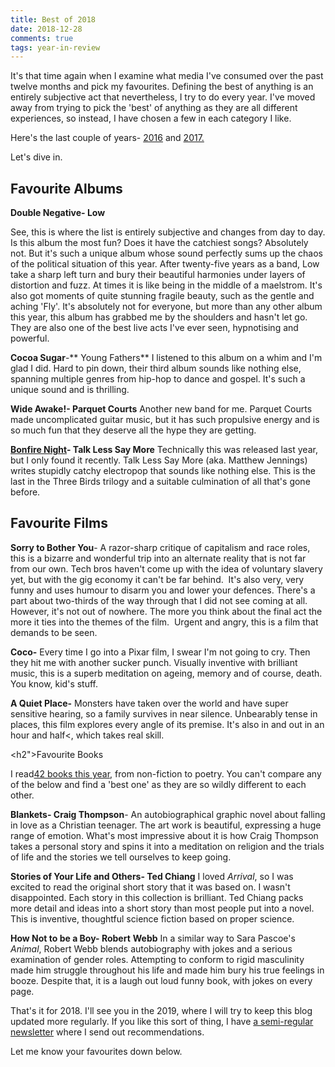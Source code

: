 ```yaml
---  
title: Best of 2018  
date: 2018-12-28  
comments: true  
tags: year-in-review  
---  
```


It's that time again when I examine what media I've consumed over the past twelve months and pick my favourites. Defining the best of anything is an entirely subjective act that nevertheless, I try to do every year. I've moved away from trying to pick the 'best' of anything as they are all different experiences, so instead, I have chosen a few in each category I like.  

Here's the last couple of years- <a href="/best-of-2016/">2016</a> and <a href="/best-of-2017/">2017.</a>  

Let's dive in.  

<h2>Favourite Albums</h2>  

**Double Negative- Low**  

See, this is where the list is entirely subjective and changes from day to day. Is this album the most fun? Does it have the catchiest songs? Absolutely not. But it's such a unique album whose sound perfectly sums up the chaos of the political situation of this year. After twenty-five years as a band, Low take a sharp left turn and bury their beautiful harmonies under layers of distortion and fuzz. At times it is like being in the middle of a maelstrom. It's also got moments of quite stunning fragile beauty, such as the gentle and aching 'Fly'. It's absolutely not for everyone, but more than any other album this year, this album has grabbed me by the shoulders and hasn't let go. They are also one of the best live acts I've ever seen, hypnotising and powerful.  

**Cocoa Sugar**-** Young Fathers** I listened to this album on a whim and I'm glad I did. Hard to pin down, their third album sounds like nothing else, spanning multiple genres from hip-hop to dance and gospel. It's such a unique sound and is thrilling.  

**Wide Awake!- Parquet Courts** Another new band for me. Parquet Courts made uncomplicated guitar music, but it has such propulsive energy and is so much fun that they deserve all the hype they are getting.  

<a href="https://talklesssaymore.bandcamp.com/">**Bonfire Night**</a>**- Talk Less Say More** Technically this was released last year, but I only found it recently. Talk Less Say More (aka. Matthew Jennings) writes stupidly catchy electropop that sounds like nothing else. This is the last in the Three Birds trilogy and a suitable culmination of all that's gone before.  

<h2>Favourite Films</h2>  

**Sorry to Bother You**- A razor-sharp critique of capitalism and race roles, this is a bizarre and wonderful trip into an alternate reality that is not far from our own. Tech bros haven't come up with the idea of voluntary slavery yet, but with the gig economy it can't be far behind.  It's also very, very funny and uses humour to disarm you and lower your defences. There's a part about two-thirds of the way through that I did not see coming at all. However, it's not out of nowhere. The more you think about the final act the more it ties into the themes of the film.  Urgent and angry, this is a film that demands to be seen.  

**Coco-** Every time I go into a Pixar film, I swear I'm not going to cry. Then they hit me with another sucker punch. Visually inventive with brilliant music, this is a superb meditation on ageing, memory and of course, death. You know, kid's stuff.  

**A Quiet Place-** Monsters have taken over the world and have super sensitive hearing, so a family survives in near silence. Unbearably tense in places, this film explores every angle of its premise. It's also in and out in an hour and half<, which takes real skill.  

<h2">Favourite Books</h2>  

I read<a href="https://www.goodreads.com/author/show/15112819.David_Ralph_Lewis">42 books this year</a>, from non-fiction to poetry. You can't compare any of the below and find a 'best one' as they are so wildly different to each other.  

**Blankets- Craig Thompson**- An autobiographical graphic novel about falling in love as a Christian teenager. The art work is beautiful, expressing a huge range of emotion. What's most impressive about it is how Craig Thompson takes a personal story and spins it into a meditation on religion and the trials of life and the stories we tell ourselves to keep going.  

**Stories of Your Life and Others- Ted Chiang** I loved *Arrival*, so I was excited to read the original short story that it was based on. I wasn't disappointed. Each story in this collection is brilliant. Ted Chiang packs more detail and ideas into a short story than most people put into a novel. This is inventive, thoughtful science fiction based on proper science.  

**How Not to be a Boy- Robert** **Webb** In a similar way to Sara Pascoe's *Animal*, Robert Webb blends autobiography with jokes and a serious examination of gender roles. Attempting to conform to rigid masculinity made him struggle throughout his life and made him bury his true feelings in booze. Despite that, it is a laugh out loud funny book, with jokes on every page.  

That's it for 2018. I'll see you in the 2019, where I will try to keep this blog updated more regularly. If you like this sort of thing, I have <a href="http://tinyletter.com/davidralphlewis">a semi-regular newsletter</a> where I send out recommendations.   

Let me know your favourites down below.  
